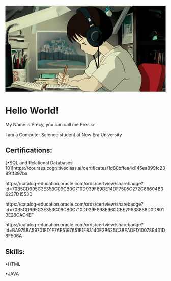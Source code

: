 ![logo](https://github.com/pwecii/pwecii/blob/main/1_vBi4Ycgdn5t3lu2SvQXuog.gif)
<h1>Hello World!</h1>
<p>My Name is Precy, you can call me Pres :></p>
<p>I am a Computer Science student at New Era University</p>

<h2>Certifications:</h2>
<p>[•SQL and Relational Databases 101]https://courses.cognitiveclass.ai/certificates/1d80bffea4d145ea899fc23891f397ba</p>
<p>https://catalog-education.oracle.com/ords/certview/sharebadge?id=70B5CD995C3E353C09CB0C710D939F89DE14DF7505C272C88604B36237D1553D</p>
<p>https://catalog-education.oracle.com/ords/certview/sharebadge?id=70B5CD995C3E353C09CB0C710D939F898E96CCBE29638868D0D8013E28CAC4EF</p>
<p>https://catalog-education.oracle.com/ords/certview/sharebadge?id=BA9758A59701FD1F76E5197651E1F83140E2B625C38EADFD100789431D8F506A</p>
<h2>Skills:</h2>
<p>•HTML</p>
<p>•JAVA</p>

